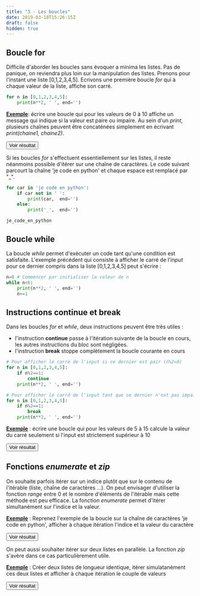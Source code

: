 ```yaml
---
title: "3 - Les boucles"
date: 2019-03-18T15:26:15Z
draft: false
hidden: true
---
```


## Boucle for

Difficile d'aborder les boucles sans évoquer a minima les listes. Pas de panique, on reviendra plus loin sur la manipulation des listes. Prenons pour l'instant une liste [0,1,2,3,4,5]. Ecrivons une première boucle *for* qui à chaque valeur de la liste, affiche son carré.


```python
for n in [0,1,2,3,4,5]:
    print(n**2, ' ', end='')
```

<ins>**Exemple**</ins>: écrire une boucle qui pour les valeurs de 0 à 10 affiche un message qui indique si la valeur est paire ou impaire. Au sein d'un *print*, plusieurs chaînes peuvent être concaténées simplement en écrivant *print(chaine1, chaine2)*.


<script>
function myFunction() {
    var x = document.getElementById("exemple");
    if (x.style.display === "none") {
        x.style.display = "block";
    } else {
        x.style.display = "none";
    }
}
</script>
 
<button onclick="myFunction()">Voir résultat</button>

<div id="exemple" hidden>
<div></div>

<ins>Astuce</ins> : On le verra avec la section sur les générateurs mais pour créer une liste entre 0 et 10, on peut simplement utiliser range(11).

```python
for i in range(11):
    if i%2==0:
        print(i, " est pair")
    else:
        print(i, " est impair")
```

</div>


Si les boucles *for* s'effectuent essentiellement sur les listes, il reste néanmoins possible d'itérer sur une chaîne de caractères. Le code suivant parcourt la chaîne 'je code en python' et chaque espace est remplacé par "_".


```python
for car in 'je code en python':
    if car not in ' ':
        print(car,  end='')
    else:
        print('_',  end='')
```

    je_code_en_python

## Boucle while

La boucle *while* permet d'exécuter un code tant qu'une condition est satisfaite. L'exemple précédent qui consiste à afficher le carré de l'*input* pour ce dernier compris dans la liste [0,1,2,3,4,5] peut s'écrire :


```python
n=0 # Commencer par initialiser la valeur de n
while n<6:
    print(n**2, ' ', end='')
    n+=1
```

## Instructions **continue** et **break**

Dans les boucles *for* et *while*, deux instructions peuvent être très utiles :

* l'instruction **continue** passe à l'itération suivante de la boucle en cours, les autres instructions du bloc sont négligées.
* l'instruction **break** stoppe complètement la boucle courante en cours


```python
# Pour afficher le carré de l'input si ce dernier est pair (n%2=0)
for n in [0,1,2,3,4,5]:
    if n%2==1:
        continue
    print(n**2, ' ', end='')
```

```python
# Pour afficher le carré de l'input tant que ce dernier n'est pas impair (n%2=1)
for n in [0,1,2,3,4,5]:
    if n%2==1:
        break
    print(n**2, ' ', end='')
```

<ins>**Exemple**</ins> : écrire une boucle qui pour les valeurs de 5 à 15 calcule la valeur du carré seulement si l'input est strictement supérieur à 10

<script>
function myFunction2() {
    var x = document.getElementById("exemple2");
    if (x.style.display === "none") {
        x.style.display = "block";
    } else {
        x.style.display = "none";
    }
}
</script>
 
<button onclick="myFunction2()">Voir résultat</button>

<div id="exemple2" hidden>
<div></div>

```python
for i in range(5,16):
    if i>10:
        print('Carré de ', i, ' : ', i**2)
```
</div>


## Fonctions *enumerate* et *zip*

On souhaite parfois itérer sur un indice plutôt que sur le contenu de l'itérable (liste, chaîne de caractères ...). On peut envisager d'utiliser la fonction *range* entre 0 et le nombre d'éléments de l'itérable mais cette méthode est peu efficace. La fonction *enumerate* permet d'itérer simultanément sur l'indice et la valeur.

<ins>**Exemple**</ins> : Reprenez l'exemple de la boucle sur la chaîne de caractères 'je code en python', afficher à chaque itération l'indice et la valeur du caractère

<script>
function myFunction3() {
    var x = document.getElementById("exemple3");
    if (x.style.display === "none") {
        x.style.display = "block";
    } else {
        x.style.display = "none";
    }
}
</script>
 
<button onclick="myFunction3()">Voir résultat</button>

<div id="exemple3" hidden>
<div></div>

```python
for i in enumerate('je code en python'):
    print(i)
```
</div>

On peut aussi souhaiter itérer sur deux listes en parallèle. La fonction *zip* s'avère dans ce cas particulièrement utile.

<ins>**Exemple**</ins> : Créer deux listes de longueur identique, itérer simulatanément ces deux listes et afficher à chaque itération le couple de valeurs

<script>
function myFunction4() {
    var x = document.getElementById("exemple4");
    if (x.style.display === "none") {
        x.style.display = "block";
    } else {
        x.style.display = "none";
    }
}
</script>
 
<button onclick="myFunction4()">Voir résultat</button>

<div id="exemple4" hidden>
<div></div>

```python
for i, j in zip(range(5), range(5,10)):
    print((i,j))
```
</div> 

